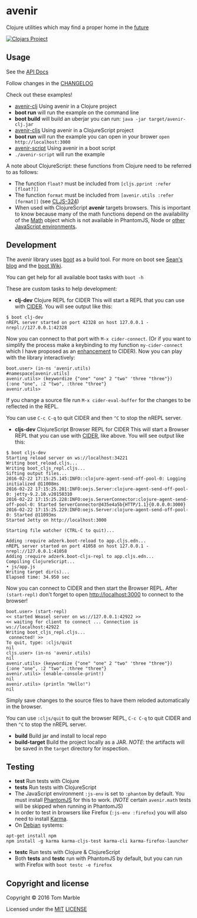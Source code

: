 # avenir

Clojure utilities which may find a proper home in the [future](http://www.larousse.fr/dictionnaires/francais-anglais/avenir/6998)

[![Clojars Project](https://img.shields.io/clojars/v/avenir.svg)](https://clojars.org/avenir)

## Usage

See the [API Docs](http://tmarble.github.io/avenir/doc/api/)

Follow changes in the [CHANGELOG](CHANGELOG.md)

Check out these examples!
* [avenir-clj](examples/avenir-clj) Using avenir in a Clojure project
 * **boot run** will run the example on the command line
 * **boot build** will build an uberjar you can run: `java -jar target/avenir-clj.jar`
* [avenir-cljs](examples/avenir-cljs) Using avenir in a ClojureScript project
 * **boot run** will run the example you can open in your brower `open http://localhost:3000`
* [avenir-script](examples/avenir-script/avenir-script) Using avenir in a boot script
 * `./avenir-script` will run the example


A note about ClojureScript: these functions from Clojure need to be
referred to as follows:
 * The function `float?` must be included from `[cljs.pprint :refer [float?]]`
 * The function `format` must be included from `[avenir.utils :refer [format]]`
   (see [CLJS-324](http://dev.clojure.org/jira/browse/CLJS-324))
 * When used with ClojureScript **avenir** targets browsers. This is
   important to know because many of the math functions depend on the
   availability of the [Math](https://developer.mozilla.org/en-US/docs/Web/JavaScript/Reference/Global_Objects/Math) object which is not available in PhantomJS,
   Node or [other JavaScript environments](https://github.com/bensu/doo#setting-up-environments).

## Development

The avenir library uses [boot](http://boot-clj.com/) as a build tool. For
more on boot see [Sean's blog](http://seancorfield.github.io/blog/2016/02/02/boot-new/) and the [boot Wiki](https://github.com/boot-clj/boot/wiki).

You can get help for all available boot tasks with `boot -h`

These are custom tasks to help development:
 * **clj-dev** Clojure REPL for CIDER
   This will start a REPL that you can use with [CIDER](https://github.com/clojure-emacs/cider). You will see output like this:

````
$ boot clj-dev
nREPL server started on port 42328 on host 127.0.0.1 - nrepl://127.0.0.1:42328
````

Now you can connect to that port with `M-x cider-connect`. (Or if you
want to simplify the process make a keybinding to my function `my-cider-connect`
which I have proposed as an [enhancement](https://github.com/clojure-emacs/cider/issues/1580) to CIDER). Now you can play with the library interactively:

````
boot.user> (in-ns 'avenir.utils)
#namespace[avenir.utils]
avenir.utils> (keywordize {"one" "one" 2 "two" 'three "three"})
{:one "one", :2 "two", :three "three"}
avenir.utils>
````

If you change a source file run `M-x cider-eval-buffer` for
the changes to be reflected in the REPL.

You can use `C-c C-q` to quit CIDER and then `^C` to stop the nREPL server.

 * **cljs-dev** ClojureScript Browser REPL for CIDER
   This will start a Browser REPL that you can use with [CIDER](https://github.com/clojure-emacs/cider), like above. You will see output like this:

````
$ boot cljs-dev
Starting reload server on ws://localhost:34221
Writing boot_reload.cljs...
Writing boot_cljs_repl.cljs...
Sifting output files...
2016-02-22 17:15:25.145:INFO::clojure-agent-send-off-pool-0: Logging initialized @11008ms
2016-02-22 17:15:25.201:INFO:oejs.Server:clojure-agent-send-off-pool-0: jetty-9.2.10.v20150310
2016-02-22 17:15:25.228:INFO:oejs.ServerConnector:clojure-agent-send-off-pool-0: Started ServerConnector@435e4a5b{HTTP/1.1}{0.0.0.0:3000}
2016-02-22 17:15:25.229:INFO:oejs.Server:clojure-agent-send-off-pool-0: Started @11093ms
Started Jetty on http://localhost:3000

Starting file watcher (CTRL-C to quit)...

Adding :require adzerk.boot-reload to app.cljs.edn...
nREPL server started on port 41058 on host 127.0.0.1 - nrepl://127.0.0.1:41058
Adding :require adzerk.boot-cljs-repl to app.cljs.edn...
Compiling ClojureScript...
• js/app.js
Writing target dir(s)...
Elapsed time: 34.950 sec
````
Now you can connect to CIDER and then start the Browser REPL.
After `(start-repl)` don't forget to open [http://localhost:3000](http://localhost:3000)
to connect to the browser!

````
boot.user> (start-repl)
<< started Weasel server on ws://127.0.0.1:42922 >>
<< waiting for client to connect ... Connection is ws://localhost:42922
Writing boot_cljs_repl.cljs...
 connected! >>
To quit, type: :cljs/quit
nil
cljs.user> (in-ns 'avenir.utils)
nil
avenir.utils> (keywordize {"one" "one" 2 "two" 'three "three"})
{:one "one", :2 "two", :three "three"}
avenir.utils> (enable-console-print!)
nil
avenir.utils> (println "Hello!")
nil
````

Simply save changes to the source files to have them reloded automatically in the browser.

You can use `:cljs/quit` to quit the browser REPL, `C-c C-q` to quit CIDER and then `^C` to stop the nREPL server.

 * **build** Build jar and install to local repo
 * **build-target** Build the project locally as a JAR. *NOTE*: the artifacts will be saved in the `target` directory for inspection.

## Testing

* **test** Run tests with Clojure
* **tests** Run tests with ClojureScript
 * The JavaScript environment `:js-env` is set to `:phantom` by default. You must install [PhantomJS](http://phantomjs.org/) for this to work. (*NOTE* certain `avenir.math` tests will be skipped when running in PhantomJS)
 * In order to test in browsers like Firefox (`:js-env :firefox`) you
   will also need to install
   [Karma](http://karma-runner.github.io/0.13/index.html).
 * On [Debian](http://www.debian.org) systems:

````
apt-get install npm
npm install -g karma karma-cljs-test karma-cli karma-firefox-launcher
````

* **testc** Run tests with Clojure & ClojureScript
 * Both **tests** and **testc** run with PhantomJS by default, but you
   can run with Firefox with `boot testc -e firefox`

## Copyright and license

Copyright © 2016 Tom Marble

Licensed under the [MIT](http://opensource.org/licenses/MIT) [LICENSE](LICENSE)
